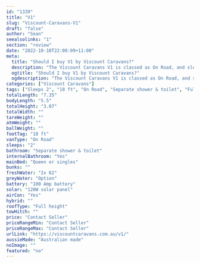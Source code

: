 ```yaml
---
id: "1339"
title: "V1"
slug: "Viscount-Caravans-V1"
draft: "false"
author: "Sean"
seealsolinks: "1"
section: "review"
date: "2022-10-10T22:00:09+11:00"
meta:
  title: "Should I buy V1 by Viscount Caravans?"
  description: "The Viscount Caravans V1 is classed as On Road, and sleeps 2 people. It is Australian made and comes in at 18 ft. It generally has Separate shower & toilet."
  ogtitle: "Should I buy V1 by Viscount Caravans?"
  ogdescription: "The Viscount Caravans V1 is classed as On Road, and sleeps 2 people. It is Australian made and comes in at 18 ft. It generally has Separate shower & toilet."
categories: ["Viscount Caravans"]
tags: ["Sleeps 2", "18 ft", "On Road", "Separate shower & toilet", "Full height", "Price Unknown", "Australian made"]
totalLength: "7.35"
bodyLength: "5.5"
totalHeight: "3.07"
totalWidth: ""
tareWeight: ""
atmWeight: ""
ballWeight: ""
footTag: "18 ft"
vanType: "On Road"
sleeps: "2"
bathroom: "Separate shower & toilet"
internalBathroom: "Yes"
mainBed: "Queen or singles"
bunks: ""
freshWater: "2x 62"
greyWater: "Option"
battery: "100 Amp battery"
solar: "120W solar panel"
airCon: "Yes"
hybrid: ""
roofType: "Full height"
towHitch: ""
price: "Contact Seller"
priceRangeMin: "Contact Seller"
priceRangeMax: "Contact Seller"
urlLink: "https://viscountcaravans.com.au/v1/"
aussieMade: "Australian made"
noImage: ""
featured: "no"
---
```

